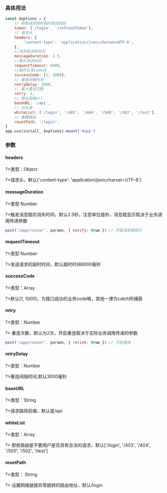 ### 具体用法

```js
const $options = {
    // 获取请求的时候的路由规则
    token: ['/login', '/refreshToken'],
    // 请求头
    headers: {
        'content-type': 'application/json;charset=UTF-8',
    },
    //消息框消失时间
    messageDuration: 2.5,
    //最长请求时间
    requestTimeout: 6000,
    //操作正常code码
    successCode: [1, 1000],
    // 重连间隔时间
    retryDelay: 3000,
    // 最大重试次数
    retry: 2,
    // 默认前缀url
    baseURL: '/api',
    // 白名单
    whiteList: ['/login', '/403', '/404', '/500', '/502', '/test'],
    // 重置路由
    resetPath: '/login',
}
app.use(install, $options).mount('#app')
```

### 参数

#### headers

?>类型：Object

?>请求头，默认{'content-type': 'application/json;charset=UTF-8'}

#### messageDuration

?>类型 Number

?>触发消息框的消失时间，默认2.5秒，注意单位是秒，消息框显示取决于业务调用传递参数

```js
post('/app/router', params, { notify: true }) // 开启消息框提示
```

#### requestTimeout

?>类型 Number

?>发送请求的超时时间，默认超时时间6000毫秒

#### successCode

?>类型：Array

?>默认[1, 1000]，为接口成功的业务code嘛，其他一律为catch所捕获

#### retry

?>类型：Number

?> 重连次数，默认为2次，开启重连取决于实际业务调用传递的参数

```js
post('/app/router', params, { relink: true }) // 开启重连
```

#### retryDelay

?>类型：Number

?>重连间隔时间,默认3000毫秒

#### baseURL

?>类型：String

?>请求路径前缀，默认是/api

#### whiteList

?>类型：Array

?> 那些路由是不要用户是否具有合法的请求，默认['/login', '/403', '/404', '/500', '/502', '/test']

#### resetPath

?>类型： String

?> 设置网络链接异常跳转的路由地址，默认/login
